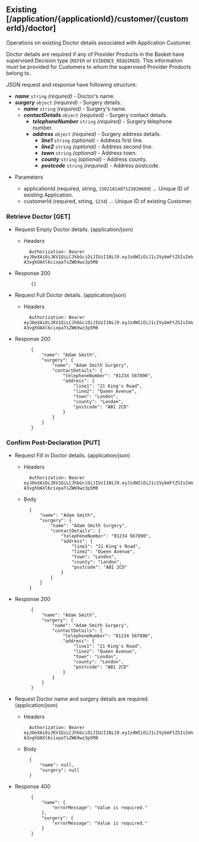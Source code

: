 ## Existing [/application/{applicationId}/customer/{customerId}/doctor]
Operations on existing Doctor details associated with Application Customer.

Doctor details are required if any of Provider Products in the Basket have supervised Decision type (`REFER` or `EVIDENCE_REQUIRED`). This information must be provided for Customers to whom the supervised Provider Products belong to.

JSON request and response have following structure:

- ***name*** `string` *(required)* - Doctor's name.
- ***surgery*** `object` *(required)* - Surgery details.
    - ***name*** `string` *(required)* - Surgery's name.
    - ***contactDetails*** `object` *(required)* - Surgery contact details.
        - ***telephoneNumber*** `string` *(required)* - Surgery telephone number.
        - ***address*** `object` *(required)* - Surgery address details.
            - ***line1*** `string` *(optional)* - Address first line.
            - ***line2*** `string` *(optional)* - Address second line.
            - ***town*** `string` *(optional)* - Address town.
            - ***county*** `string` *(optional)* - Address county.
            - ***postcode*** `string` *(required)* - Address postcode.

+ Parameters

    + applicationId (required, string, `1502181407123020689`) ... Unique ID of existing Application.
    + customerId (required, string, `1234`) ... Unique ID of existing Customer.

### Retrieve Doctor [GET]
+ Request Empty Doctor details. (application/json)

    + Headers

            Authorization: Bearer eyJ0eXAiOiJKV1QiLCJhbGciOiJIUzI1NiJ9.eyJzdWIiOiJ1c2VybmFtZSIsImV4cCI6MTQyMjU0MDAzMH0.oyMYL7t57jhBvw-A3vghOAXl6cixpaTsZW69wz3p5M8

+ Response 200

            {}

+ Request Full Doctor details. (application/json)

    + Headers

            Authorization: Bearer eyJ0eXAiOiJKV1QiLCJhbGciOiJIUzI1NiJ9.eyJzdWIiOiJ1c2VybmFtZSIsImV4cCI6MTQyMjU0MDAzMH0.oyMYL7t57jhBvw-A3vghOAXl6cixpaTsZW69wz3p5M8

+ Response 200

            {
                "name": "Adam Smith",
                "surgery": {
                    "name": "Adam Smith Surgery",
                    "contactDetails": {
                        "telephoneNumber": "01234 567890",
                        "address": {
                            "line1": "21 King's Road",
                            "line2": "Queen Avenue",
                            "town": "London",
                            "county": "London",
                            "postcode": "AB1 2CD"
                        }
                    }
                }
            }

### Confirm Post-Declaration [PUT]
+ Request Fill in Doctor details. (application/json)

    + Headers

            Authorization: Bearer eyJ0eXAiOiJKV1QiLCJhbGciOiJIUzI1NiJ9.eyJzdWIiOiJ1c2VybmFtZSIsImV4cCI6MTQyMjU0MDAzMH0.oyMYL7t57jhBvw-A3vghOAXl6cixpaTsZW69wz3p5M8

    + Body

            {
                "name": "Adam Smith",
                "surgery": {
                    "name": "Adam Smith Surgery",
                    "contactDetails": {
                        "telephoneNumber": "01234 567890",
                        "address": {
                            "line1": "21 King's Road",
                            "line2": "Queen Avenue",
                            "town": "London",
                            "county": "London",
                            "postcode": "AB1 2CD"
                        }
                    }
                }
            }

+ Response 200

            {
                "name": "Adam Smith",
                "surgery": {
                    "name": "Adam Smith Surgery",
                    "contactDetails": {
                        "telephoneNumber": "01234 567890",
                        "address": {
                            "line1": "21 King's Road",
                            "line2": "Queen Avenue",
                            "town": "London",
                            "county": "London",
                            "postcode": "AB1 2CD"
                        }
                    }
                }
            }

+ Request Doctor name and surgery details are required. (application/json)

    + Headers

            Authorization: Bearer eyJ0eXAiOiJKV1QiLCJhbGciOiJIUzI1NiJ9.eyJzdWIiOiJ1c2VybmFtZSIsImV4cCI6MTQyMjU0MDAzMH0.oyMYL7t57jhBvw-A3vghOAXl6cixpaTsZW69wz3p5M8

    + Body

            {
                "name": null,
                "surgery": null
            }

+ Response 400

            {
                "name": {
                    "errorMessage": "Value is required."
                },
                "surgery": {
                    "errorMessage": "Value is required."
                }
            }

